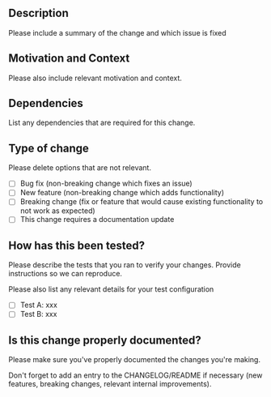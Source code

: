 ## Description

Please include a summary of the change and which issue is fixed

## Motivation and Context

Please also include relevant motivation and context. 

## Dependencies 

List any dependencies that are required for this change.

## Type of change

Please delete options that are not relevant.

- [ ] Bug fix (non-breaking change which fixes an issue)
- [ ] New feature (non-breaking change which adds functionality)
- [ ] Breaking change (fix or feature that would cause existing functionality to not work as expected)
- [ ] This change requires a documentation update

## How has this been tested?

Please describe the tests that you ran to verify your changes. Provide instructions so we can reproduce. 

Please also list any relevant details for your test configuration

- [ ] Test A: xxx
- [ ] Test B: xxx

## Is this change properly documented?

Please make sure you've properly documented the changes you're making.

Don't forget to add an entry to the CHANGELOG/README if necessary (new features, breaking changes, relevant internal improvements).
